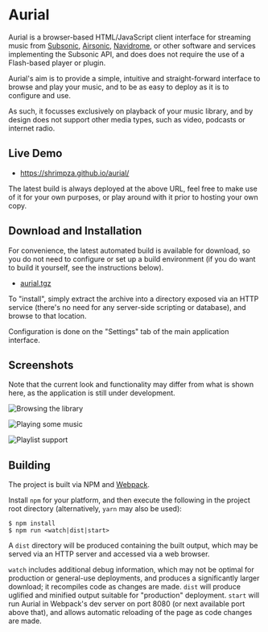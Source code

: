 # Aurial

Aurial is a browser-based HTML/JavaScript client interface for streaming music
from [Subsonic](http://subsonic.org/), [Airsonic](https://airsonic.github.io/),
[Navidrome](https://www.navidrome.org/), or other software and services
implementing the Subsonic API, and does does not require the use of a
Flash-based player or plugin.

Aurial's aim is to provide a simple, intuitive and straight-forward interface
to browse and play your music, and to be as easy to deploy as it is to
configure and use.

As such, it focusses exclusively on playback of your music library, and by
design does not support other media types, such as video, podcasts or internet
radio.


## Live Demo

- https://shrimpza.github.io/aurial/

The latest build is always deployed at the above URL, feel free to make use of
it for your own purposes, or play around with it prior to hosting your own copy.


## Download and Installation

For convenience, the latest automated build is available for download, so you
do not need to configure or set up a build environment (if you do want to build
it yourself, see the instructions below).

- [aurial.tgz](https://shrimpza.github.io/aurial/aurial.tgz)

To "install", simply extract the archive into a directory exposed via an HTTP
service (there's no need for any server-side scripting or database), and browse
to that location.

Configuration is done on the "Settings" tab of the main application interface.


## Screenshots

Note that the current look and functionality may differ from what is shown
here, as the application is still under development.

![Browsing the library](https://i.imgur.com/O8AdgCH.png)

![Playing some music](https://i.imgur.com/b0oLCp4.png)

![Playlist support](https://i.imgur.com/xih3aT7.png)


## Building

The project is built via NPM and [Webpack](https://webpack.github.io/).

Install `npm` for your platform, and then execute the following in the project
root directory (alternatively, `yarn` may also be used):

```
$ npm install
$ npm run <watch|dist|start>
```

A `dist` directory will be produced containing the built output, which may be
served via an HTTP server and accessed via a web browser.

`watch` includes additional debug information, which may not be optimal for
production or general-use deployments, and produces a significantly larger
download; it recompiles code as changes are made. `dist` will produce
uglified and minified output suitable for "production" deployment. `start` will
run Aurial in Webpack's dev server on port 8080 (or next available port above
that), and allows automatic reloading of the page as code changes are made.
